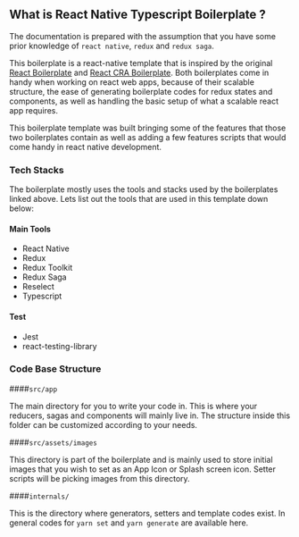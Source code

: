 ## What is React Native Typescript Boilerplate ?

The documentation is prepared with the assumption that you have some prior knowledge of `react native`, `redux` and `redux saga`.

This boilerplate is a react-native template that is inspired by the original [React Boilerplate]() and [React CRA Boilerplate](). Both boilerplates come in handy when working on react web apps, because of their scalable structure, the ease of generating boilerplate codes for redux states and components, as well as handling the basic setup of what a scalable react app requires.

This boilerplate template was built bringing some of the features that those two boilerplates contain as well as adding a few features scripts that would come handy in react native development.

### Tech Stacks

The boilerplate mostly uses the tools and stacks used by the boilerplates linked above. Lets list out the tools that are used in this template down below:

#### Main Tools

- React Native
- Redux
- Redux Toolkit
- Redux Saga
- Reselect
- Typescript

#### Test

- Jest
- react-testing-library

### Code Base Structure

####`src/app`

The main directory for you to write your code in. This is where your reducers, sagas and components will mainly live in. The structure inside this folder can be customized according to your needs.

####`src/assets/images`

This directory is part of the boilerplate and is mainly used to store initial images that you wish to set as an App Icon or Splash screen icon. Setter scripts will be picking images from this directory.

####`internals/`

This is the directory where generators, setters and template codes exist. In general codes for `yarn set` and `yarn generate` are available here.
